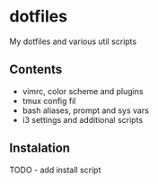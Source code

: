 # dotfiles
My dotfiles and various util scripts

## Contents
* vimrc, color scheme and plugins
* tmux config fil
* bash aliases, prompt and sys vars
* i3 settings and additional scripts

## Instalation
TODO - add install script

